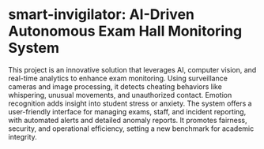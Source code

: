 # smart-invigilator: AI-Driven Autonomous Exam Hall Monitoring System
This project is an innovative solution that leverages AI, computer vision, and real-time analytics to enhance exam monitoring. Using surveillance cameras and image processing, it detects cheating behaviors like whispering, unusual movements, and unauthorized contact. Emotion recognition adds insight into student stress or anxiety. The system offers a user-friendly interface for managing exams, staff, and incident reporting, with automated alerts and detailed anomaly reports. It promotes fairness, security, and operational efficiency, setting a new benchmark for academic integrity.
